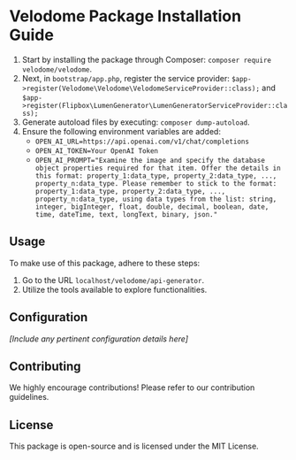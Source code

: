# Velodome Package Installation Guide

1. Start by installing the package through Composer: `composer require velodome/velodome`.
2. Next, in `bootstrap/app.php`, register the service provider: `$app->register(Velodome\Velodome\VelodomeServiceProvider::class);` and `$app->register(Flipbox\LumenGenerator\LumenGeneratorServiceProvider::class);`
3. Generate autoload files by executing: `composer dump-autoload`.
4. Ensure the following environment variables are added:
   - `OPEN_AI_URL=https://api.openai.com/v1/chat/completions`
   - `OPEN_AI_TOKEN=Your OpenAI Token`
   - `OPEN_AI_PROMPT="Examine the image and specify the database object properties required for that item. Offer the details in this format: property_1:data_type, property_2:data_type, ..., property_n:data_type. Please remember to stick to the format: property_1:data_type, property_2:data_type, ..., property_n:data_type, using data types from the list: string, integer, bigInteger, float, double, decimal, boolean, date, time, dateTime, text, longText, binary, json."`

## Usage

To make use of this package, adhere to these steps:
1. Go to the URL `localhost/velodome/api-generator`.
2. Utilize the tools available to explore functionalities.

## Configuration

_[Include any pertinent configuration details here]_

## Contributing

We highly encourage contributions! Please refer to our contribution guidelines.

## License

This package is open-source and is licensed under the MIT License.
